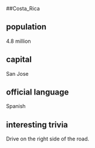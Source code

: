 ##Costa_Rica
## population
4.8 million

## capital
San Jose
 
## official language
Spanish

## interesting trivia
Drive on the right side of the road.



